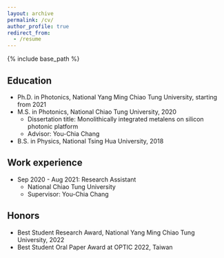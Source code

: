 ```yaml
---
layout: archive
permalink: /cv/
author_profile: true
redirect_from:
  - /resume
---
```


{% include base_path %}

Education
------
* Ph.D. in Photonics, National Yang Ming Chiao Tung University, starting from 2021
* M.S. in Photonics, National Chiao Tung University, 2020
  *  Dissertation title: Monolithically integrated metalens on silicon photonic platform
  *  Advisor: You-Chia Chang
* B.S. in Physics, National Tsing Hua University, 2018

Work experience
------
* Sep 2020 - Aug 2021: Research Assistant
  * National Chiao Tung University
  * Supervisor: You-Chia Chang

Honors
------
* Best Student Research Award, National Yang Ming Chiao Tung University, 2022
* Best Student Oral Paper Award at OPTIC 2022, Taiwan
